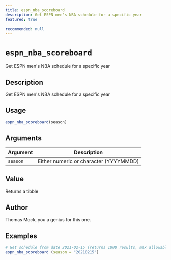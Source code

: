 ```yaml
---
title: espn_nba_scoreboard
description: Get ESPN men's NBA schedule for a specific year
featured: true

recommended: null
---
```

# `espn_nba_scoreboard`

Get ESPN men's NBA schedule for a specific year


## Description

Get ESPN men's NBA schedule for a specific year


## Usage

```r
espn_nba_scoreboard(season)
```


## Arguments

Argument      |Description
------------- |----------------
`season`     |     Either numeric or character (YYYYMMDD)


## Value

Returns a tibble


## Author

Thomas Mock, you a genius for this one.


## Examples

```r
# Get schedule from date 2021-02-15 (returns 1000 results, max allowable.)
espn_nba_scoreboard (season = "20210215")
```


